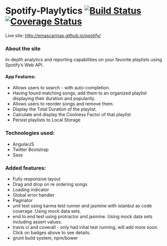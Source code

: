 # Spotify-Playlytics [![Build Status](https://travis-ci.org/emascarinas/spotify.svg?branch=master)](https://travis-ci.org/emascarinas/spotify) [![Coverage Status](https://coveralls.io/repos/emascarinas/spotify/badge.svg)](https://coveralls.io/r/emascarinas/spotify)

Live site: http://emascarinas.github.io/spotify/

### About the site
In-depth analytics and reporting capabilities on your favorite playlists using Spotify’s Web API.

#### App Features:
* Allows users to search - with auto-completion.
* Having found matching songs, add them to an organized playlist displaying their duration and popularity.
* Allows users to reorder songs and remove them.
* Display the Total Duration of the playlist.
* Calculate and display the Coolness Factor of that playlist
* Persist playlists to Local Storage

### Technologies used:
* AngularJS
* Twitter Bootstrap
* Sass

### Added features:
* Fully responsive layout
* Drag and drop on re ordering songs
* Loading indicator
* Global error handler
* Paginator
* unit test using karma test runner and jasmine with istanbul as code coverage. Using mock data sets.
* end to end test using protractor and jasmine. Using mock data sets including assert values.
* travis ci and coverall - only had intial test running, will add more soon. Click on badges above to see details.
* grunt build system, npm/bower 
